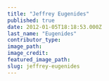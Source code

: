 ```yaml
---
title: "Jeffrey Eugenides"
published: true
date: 2012-01-05T18:18:53.000Z
last_name: "Eugenides"
contributor_type:
image_path:
image_credit:
featured_image_path:
slug: jeffrey-eugenides
---
```

